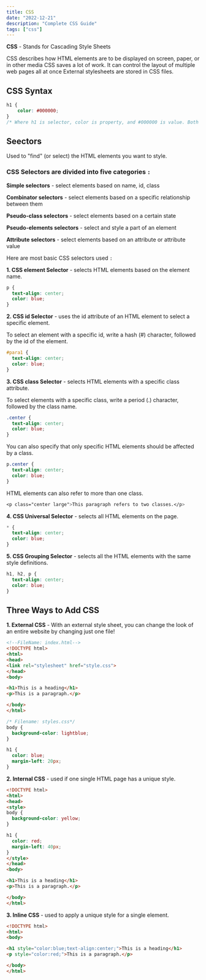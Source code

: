 ```yaml
---
title: CSS
date: "2022-12-21"
description: "Complete CSS Guide"
tags: ["css"]
---
```


**CSS** - Stands for Cascading Style Sheets

CSS describes how HTML elements are to be displayed on screen, paper, or in other media
CSS saves a lot of work. It can control the layout of multiple web pages all at once
External stylesheets are stored in CSS files.

## CSS Syntax

```css
h1 {
    color: #000000;
}
/* Where h1 is selector, color is property, and #000000 is value. Both with property and value are declaration. */
```

## Seectors

Used to "find" (or select) the HTML elements you want to style.

### CSS Selectors are divided into five categories `:`

**Simple selectors** - select elements based on name, id, class

**Combinator selectors** - select elements based on a specific relationship between them

**Pseudo-class selectors** - select elements based on a certain state

**Pseudo-elements selectors** - select and style a part of an element

**Attribute selectors** - select elements based on an attribute or attribute value

Here are most basic CSS selectors used `:`

**1. CSS element Selector** - selects HTML elements based on the element name.

```css
p {
  text-align: center;
  color: blue;
}
```

**2. CSS id Selector** - uses the id attribute of an HTML element to select a specific element.

To select an element with a specific id, write a hash (#) character, followed by the id of the element.

```css
#para1 {
  text-align: center;
  color: blue;
}
```

**3. CSS class Selector** - selects HTML elements with a specific class attribute.

To select elements with a specific class, write a period (.) character, followed by the class name.

```css
.center {
  text-align: center;
  color: blue;
}
```

You can also specify that only specific HTML elements should be affected by a class.

```css
p.center {
  text-align: center;
  color: blue;
}
```

HTML elements can also refer to more than one class.

```css
<p class="center large">This paragraph refers to two classes.</p>
```

**4. CSS Universal Selector** - selects all HTML elements on the page.

```css
* {
  text-align: center;
  color: blue;
}
```

**5. CSS Grouping Selector** - selects all the HTML elements with the same style definitions.

```css
h1, h2, p {
  text-align: center;
  color: blue;
}
```

## Three Ways to Add CSS

**1. External CSS** - With an external style sheet, you can change the look of an entire website by changing just one file!

```html
<!--FileName: index.html-->
<!DOCTYPE html>
<html>
<head>
<link rel="stylesheet" href="style.css">
</head>
<body>

<h1>This is a heading</h1>
<p>This is a paragraph.</p>

</body>
</html>
```

```css
/* Filename: styles.css*/
body {
  background-color: lightblue;
}

h1 {
  color: blue;
  margin-left: 20px;
}
```

**2. Internal CSS** - used if one single HTML page has a unique style.

```html
<!DOCTYPE html>
<html>
<head>
<style>
body {
  background-color: yellow;
}

h1 {
  color: red;
  margin-left: 40px;
}
</style>
</head>
<body>

<h1>This is a heading</h1>
<p>This is a paragraph.</p>

</body>
</html>
```

**3. Inline CSS** - used to apply a unique style for a single element.

```html
<!DOCTYPE html>
<html>
<body>

<h1 style="color:blue;text-align:center;">This is a heading</h1>
<p style="color:red;">This is a paragraph.</p>

</body>
</html>
```

